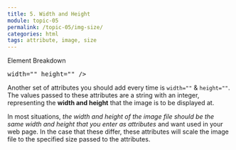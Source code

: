 ```yaml
---
title: 5. Width and Height
module: topic-05
permalink: /topic-05/img-size/
categories: html
tags: attribute, image, size
---
```


<div class="divider-heading"></div>


<div id="code-heading">Element Breakdown <i class="fas fa-battery-full"></i></div>
<pre id="breakdown-block">
<img src="#" alt="" title="" <span class="pulsate">width="" height=""</span> />
</pre>


Another set of attributes you should add every time is `width=""` & `height=""`. The values passed to these attributes are a string with an integer, representing the **width and height** that the image is to be displayed at.

In most situations, _the width and height of the image file should be the same width and height that you enter as attributes_ and want used in your web page. In the case that these differ, these attributes will scale the image file to the specified size passed to the attributes.
